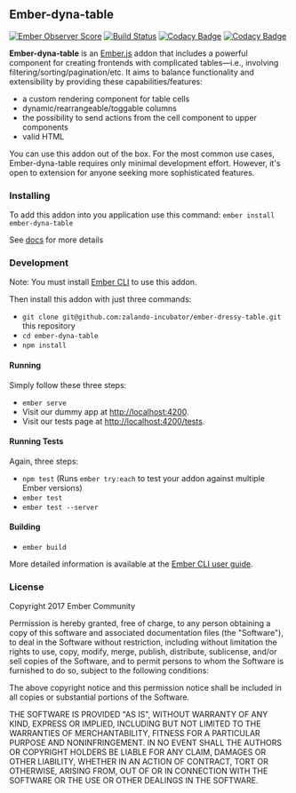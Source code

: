 ## Ember-dyna-table
[![Ember Observer Score](https://emberobserver.com/badges/ember-dyna-table.svg)](https://emberobserver.com/addons/ember-dyna-table)
[![Build Status](https://travis-ci.org/ember-dyna-table/ember-dyna-table.svg?branch=master)](https://travis-ci.org/ember-dyna-table/ember-dyna-table)
[![Codacy Badge](https://api.codacy.com/project/badge/Grade/2b9763a1d3f24729b9de44f79ddc8d0e)](https://www.codacy.com/app/chilicoder/ember-dyna-table?utm_source=github.com&amp;utm_medium=referral&amp;utm_content=ember-dyna-table/ember-dyna-table&amp;utm_campaign=Badge_Grade)
[![Codacy Badge](https://api.codacy.com/project/badge/Coverage/2b9763a1d3f24729b9de44f79ddc8d0e)](https://www.codacy.com/app/chilicoder/ember-dyna-table?utm_source=github.com&amp;utm_medium=referral&amp;utm_content=ember-dyna-table/ember-dyna-table&amp;utm_campaign=Badge_Coverage)

**Ember-dyna-table** is an [Ember.js](https://www.emberjs.com/) addon that includes a powerful component for creating frontends with complicated tables—i.e., involving filtering/sorting/pagination/etc. It aims to balance functionality and extensibility by providing these capabilities/features:

* a custom rendering component for table cells
* dynamic/rearrangeable/toggable columns
* the possibility to send actions from the cell component to upper components
* valid HTML

You can use this addon out of the box. For the most common use cases, Ember-dyna-table requires only minimal development effort. However, it's open to extension for anyone seeking more sophisticated features.

### Installing

To add this addon into you application use this command:
`ember install ember-dyna-table`

See [docs](https://ember-dyna-table.github.io/ember-dyna-table/#/doc-pages/docs) for more details

### Development

Note: You must install [Ember CLI](https://ember-cli.com/user-guide/) to use this addon. 

Then install this addon with just three commands:
* `git clone git@github.com:zalando-incubator/ember-dressy-table.git` this repository
* `cd ember-dyna-table`
* `npm install`

#### Running

Simply follow these three steps:
* `ember serve`
* Visit our dummy app at [http://localhost:4200](http://localhost:4200).
* Visit our tests page at [http://localhost:4200/tests](http://localhost:4200/tests).

#### Running Tests

Again, three steps:

* `npm test` (Runs `ember try:each` to test your addon against multiple Ember versions)
* `ember test`
* `ember test --server`

#### Building

* `ember build`

More detailed information is available at the [Ember CLI user guide](https://ember-cli.com/user-guide/).

### License

Copyright 2017 Ember Community

Permission is hereby granted, free of charge, to any person obtaining a copy of this software and associated documentation files (the "Software"), to deal in the Software without restriction, including without limitation the rights to use, copy, modify, merge, publish, distribute, sublicense, and/or sell copies of the Software, and to permit persons to whom the Software is furnished to do so, subject to the following conditions:

The above copyright notice and this permission notice shall be included in all copies or substantial portions of the Software.

THE SOFTWARE IS PROVIDED "AS IS", WITHOUT WARRANTY OF ANY KIND, EXPRESS OR IMPLIED, INCLUDING BUT NOT LIMITED TO THE WARRANTIES OF MERCHANTABILITY, FITNESS FOR A PARTICULAR PURPOSE AND NONINFRINGEMENT. IN NO EVENT SHALL THE AUTHORS OR COPYRIGHT HOLDERS BE LIABLE FOR ANY CLAIM, DAMAGES OR OTHER LIABILITY, WHETHER IN AN ACTION OF CONTRACT, TORT OR OTHERWISE, ARISING FROM, OUT OF OR IN CONNECTION WITH THE SOFTWARE OR THE USE OR OTHER DEALINGS IN THE SOFTWARE.
